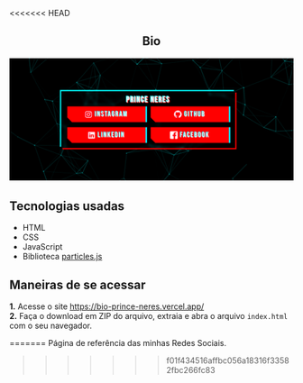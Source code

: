 <<<<<<< HEAD
<h2 align="center">Bio</h2>

<div align="center">
  <img src="assets/images/bio.png" >
</div>

## Tecnologias usadas
* HTML
* CSS
* JavaScript
* Biblioteca [particles.js](https://github.com/VincentGarreau/particles.js/)

## Maneiras de se acessar
**1.** Acesse o site <https://bio-prince-neres.vercel.app/>  
**2.** Faça o download em ZIP do arquivo, extraia e abra o arquivo `index.html` com o seu navegador.

=======
Página de referência das minhas Redes Sociais.
>>>>>>> f01f434516affbc056a18316f33582fbc266fc83
